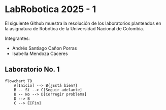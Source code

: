 # LabRobotica 2025 - 1
El siguiente Github muestra la resolución de los laboratorios planteados en la asignatura de Robótica de la Universidad Nacional de Colombia.

Integrantes:
- Andrés Santiago Cañon Porras
- Isabella Mendoza Cáceres

## Laboratorio No. 1

```mermaid
flowchart TD
    A[Inicio] --> B{¿Está bien?}
    B -- Sí --> C[Seguir adelante]
    B -- No --> D[Corregir problema]
    D --> B
    C --> E[Fin]
```
